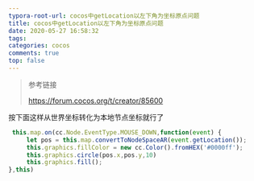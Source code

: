 ```yaml
---
typora-root-url: cocos中getLocation以左下角为坐标原点问题
title: cocos中getLocation以左下角为坐标原点问题
date: 2020-05-27 16:58:32
tags:
categories: cocos
comments: true
top: false
---
```


> 参考链接
>
> https://forum.cocos.org/t/creator/85600

按下面这样从世界坐标转化为本地节点坐标就行了

```javascript
 this.map.on(cc.Node.EventType.MOUSE_DOWN,function(event) {
     let pos = this.map.convertToNodeSpaceAR(event.getLocation());
     this.graphics.fillColor = new cc.Color().fromHEX('#0000ff');
     this.graphics.circle(pos.x,pos.y,10)
     this.graphics.fill();
},this)
```

